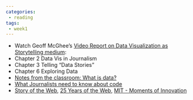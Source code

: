 ```yaml
---
categories:
 - reading
tags:
 - week1
---
```

- Watch Geoff McGhee’s [Video Report on Data Visualization as Storytelling medium](http://datajournalism.stanford.edu/):
 - Chapter 2 Data Vis in Journalism
 - Chapter 3 Telling “Data Stories”
 - Chapter 6 Exploring Data
- [Notes from the classroom: What is data?](https://medium.com/notes-from-the-classroom/notes-from-the-classroom-what-is-data-abb0d066f135#.kmnndnmjf)
- [What Journalists need to know about code](http://www.storybench.org/journalists-need-know-code/)
- [Story of the Web](http://www.storyoftheweb.org.uk/), [25 Years of the Web](https://www.youtube.com/watch?v=ax5YojrdyDc), [MIT - Moments of Innovation](http://momentsofinnovation.mit.edu/immersion/)
